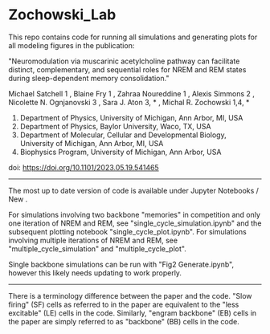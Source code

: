 # Zochowski_Lab
This repo contains code for running all simulations and generating plots for all modeling figures in the publication:

"Neuromodulation via muscarinic acetylcholine pathway can facilitate
distinct, complementary, and sequential roles for NREM and REM
states during sleep-dependent memory consolidation."

Michael Satchell 1 , Blaine Fry 1 , Zahraa Noureddine 1 , Alexis Simmons 2 , Nicolette N.
Ognjanovski 3 , Sara J. Aton 3, * , Michal R. Zochowski 1,4, *
1. Department of Physics, University of Michigan, Ann Arbor, MI, USA
2. Department of Physics, Baylor University, Waco, TX, USA
3. Department of Molecular, Cellular and Developmental Biology, University of Michigan,
Ann Arbor, MI, USA
4. Biophysics Program, University of Michigan, Ann Arbor, USA

doi: https://doi.org/10.1101/2023.05.19.541465

------------------------------------------------------------------------------------------------

The most up to date version of code is available under Jupyter Notebooks / New .

For simulations involving two backbone "memories" in competition and only one iteration of NREM and REM, see "single_cycle_simulation.ipynb" and the subsequent plotting notebook "single_cycle_plot.ipynb". For simulations involving multiple iterations of NREM and REM, see "multiple_cycle_simulation" and "multiple_cycle_plot".

Single backbone simulations can be run with "Fig2 Generate.ipynb", however this likely needs updating to work properly.

------------------------------------------------------------------------------------------------

There is a terminology difference between the paper and the code. "Slow firing" (SF) cells as referred to in the paper are equivalent to the "less excitable" (LE) cells in the code. Similarly, "engram backbone" (EB) cells in the paper are simply referred to as "backbone" (BB) cells in the code.
